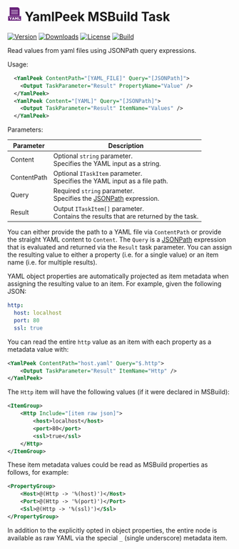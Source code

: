 ![Yaml Icon](https://raw.githubusercontent.com/devlooped/yaml/main/assets/img/icon.png) YamlPeek MSBuild Task
============

[![Version](https://img.shields.io/nuget/vpre/YamlPeek.svg?color=royalblue)](https://www.nuget.org/packages/YamlPeek)
[![Downloads](https://img.shields.io/nuget/dt/YamlPeek.svg?color=green)](https://www.nuget.org/packages/YamlPeek)
[![License](https://img.shields.io/github/license/devlooped/yaml.svg?color=blue)](https://github.com/devlooped/yaml/blob/main/license.txt)
[![Build](https://github.com/devlooped/yaml/workflows/build/badge.svg?branch=main)](https://github.com/devlooped/yaml/actions)

Read values from yaml files using JSONPath query expressions.


Usage:

```xml
  <YamlPeek ContentPath="[YAML_FILE]" Query="[JSONPath]">
    <Output TaskParameter="Result" PropertyName="Value" />
  </YamlPeek>
  <YamlPeek Content="[YAML]" Query="[JSONPath]">
    <Output TaskParameter="Result" ItemName="Values" />
  </YamlPeek>
```

Parameters:

| Parameter   | Description                                                                                                    |
| ----------- | -------------------------------------------------------------------------------------------------------------- |
| Content     | Optional `string` parameter.<br/>Specifies the YAML input as a string.                           |
| ContentPath | Optional `ITaskItem` parameter.<br/>Specifies the YAML input as a file path.                                   |
| Query       | Required `string` parameter.<br/>Specifies the [JSONPath](https://goessner.net/articles/JsonPath/) expression. |
| Result      | Output `ITaskItem[]` parameter.<br/>Contains the results that are returned by the task.                        |

You can either provide the path to a YAML file via `ContentPath` or 
provide the straight YAML content to `Content`. The `Query` is a 
[JSONPath](https://goessner.net/articles/JsonPath/) expression that is evaluated 
and returned via the `Result` task parameter. You can assign the resulting 
value to either a property (i.e. for a single value) or an item name (i.e. 
for multiple results).

YAML object properties are automatically projected as item metadata when 
assigning the resulting value to an item. For example, given the following JSON:

```yaml
http:
  host: localhost
  port: 80
  ssl: true
```

You can read the entire `http` value as an item with each property as a metadata 
value with:

```xml
<YamlPeek ContentPath="host.yaml" Query="$.http">
    <Output TaskParameter="Result" ItemName="Http" />
</YamlPeek>
```

The `Http` item will have the following values (if it were declared in MSBuild):

```xml
<ItemGroup>
    <Http Include="[item raw json]">
        <host>localhost</host>
        <port>80</port>
        <ssl>true</ssl>
    </Http>
</ItemGroup>
```

These item metadata values could be read as MSBuild properties as follows, for example:

```xml
<PropertyGroup>
    <Host>@(Http -> '%(host)')</Host>
    <Port>@(Http -> '%(port)')</Port>
    <Ssl>@(Http -> '%(ssl)')</Ssl>
</PropertyGroup>
```

In addition to the explicitly opted in object properties, the entire node is available 
as raw YAML via the special `_` (single underscore) metadata item.
